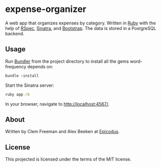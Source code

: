 expense-organizer
=================

A web app that organizes expenses by category. Written in [Ruby](http://www.ruby-lang.org/) with the help of [RSpec](http://rspec.info/), [Sinatra](http://www.sinatrarb.com/), and [Bootstrap](http://http://getbootstrap.com/). The data is stored in a PostgreSQL backend.

Usage
-----

Run [Bundler](http://bundler.io/) from the project directory to install all the gems word-frequency depends on:

```ruby
bundle -install
```

Start the Sinatra server:

```ruby
ruby app.rb
```

In your browser, navigate to [http://localhost:4567/](http://localhost:4567/).

About
-----

Written by Clem Freeman and Alex Beeken at [Epicodus](http://www.epicodus.com/).

License
-------

This projected is licensed under the terms of the MIT license.
